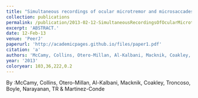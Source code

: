 ```yaml
---
title: "Simultaneous recordings of ocular microtremor and microsaccades with a piezoelectric sensor and a video-oculography system."
collection: publications
permalink: /publication/2013-02-12-SimultaneousRecordingsOfOcularMicrotremorAndMicrosaccadesWithAP
excerpt: 'ABSTRACT.'
date: 12-Feb-13
venue: 'PeerJ'
paperurl: 'http://academicpages.github.io/files/paper1.pdf'
citation: 'a'
authors: 'McCamy, Collins, Otero-Millan, Al-Kalbani, Macknik, Coakley, Troncoso, Boyle, Narayanan, TR & Martinez-Conde'
year: '2013'
coloryear: 103,36,222,0.2
---
```


By :McCamy, Collins, Otero-Millan, Al-Kalbani, Macknik, Coakley, Troncoso, Boyle, Narayanan, TR & Martinez-Conde
